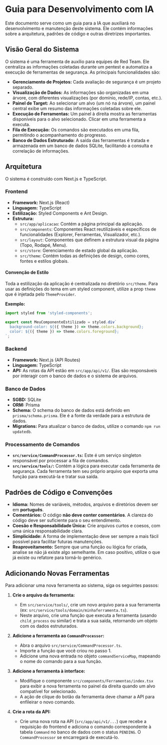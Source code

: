 # Guia para Desenvolvimento com IA

Este documento serve como um guia para a IA que auxiliará no desenvolvimento e manutenção deste sistema. Ele contém informações sobre a arquitetura, padrões de código e outras diretrizes importantes.

## Visão Geral do Sistema

O sistema é uma ferramenta de auxílio para equipes de Red Team. Ele centraliza as informações coletadas durante um pentest e automatiza a execução de ferramentas de segurança. As principais funcionalidades são:

- **Gerenciamento de Projetos:** Cada avaliação de segurança é um projeto separado.
- **Visualização de Dados:** As informações são organizadas em uma árvore, com diferentes visualizações (por domínio, rede/IP, contas, etc.).
- **Painel de Target:** Ao selecionar um alvo (um nó na árvore), um painel central exibe um resumo das informações coletadas sobre ele.
- **Execução de Ferramentas:** Um painel à direita mostra as ferramentas disponíveis para o alvo selecionado. Clicar em uma ferramenta a executa.
- **Fila de Execução:** Os comandos são executados em uma fila, permitindo o acompanhamento do progresso.
- **Banco de Dados Estruturado:** A saída das ferramentas é tratada e armazenada em um banco de dados SQLite, facilitando a consulta e correlação de informações.

## Arquitetura

O sistema é construído com Next.js e TypeScript.

### Frontend

- **Framework:** Next.js (React)
- **Linguagem:** TypeScript
- **Estilização:** Styled Components e Ant Design.
- **Estrutura:**
    - `src/app/aplicacao`: Contém a página principal da aplicação.
    - `src/components`: Componentes React reutilizáveis e específicos de funcionalidades (Explorer, Ferramentas, Visualizador, etc.).
    - `src/layout`: Componentes que definem a estrutura visual da página (Topo, Rodapé, Menu).
    - `src/store`: Gerenciamento de estado global da aplicação.
    - `src/theme`: Contém todas as definições de design, como cores, fontes e estilos globais.

#### Convenção de Estilo

Toda a estilização da aplicação é centralizada no diretório `src/theme`. Para usar as definições do tema em um styled component, utilize a prop `theme` que é injetada pelo `ThemeProvider`.

**Exemplo:**

```javascript
import styled from 'styled-components';

export const MeuComponenteEstilizado = styled.div`
  background-color: ${({ theme }) => theme.colors.background};
  color: ${({ theme }) => theme.colors.foreground};
`;
```

### Backend

- **Framework:** Next.js (API Routes)
- **Linguagem:** TypeScript
- **API:** As rotas da API estão em `src/app/api/v1/`. Elas são responsáveis por interagir com o banco de dados e o sistema de arquivos.

### Banco de Dados

- **SGBD:** SQLite
- **ORM:** Prisma
- **Schema:** O schema do banco de dados está definido em `prisma/schema.prisma`. Ele é a fonte da verdade para a estrutura de dados.
- **Migrations:** Para atualizar o banco de dados, utilize o comando `npm run updatedb`.

### Processamento de Comandos

- **`src/service/CommandProcessor.ts`:** Este é um serviço singleton responsável por processar a fila de comandos.
- **`src/service/tools/`:** Contém a lógica para executar cada ferramenta de segurança. Cada ferramenta tem seu próprio arquivo que exporta uma função para executá-la e tratar sua saída.

## Padrões de Código e Convenções

- **Idioma:** Nomes de variáveis, métodos, arquivos e diretórios devem ser em **português**.
- **Comentários:** O código **não deve conter comentários**. A clareza do código deve ser suficiente para o seu entendimento.
- **Coesão e Responsabilidade Única:** Crie arquivos curtos e coesos, com uma única responsabilidade clara.
- **Simplicidade:** A forma de implementação deve ser sempre a mais fácil possível para facilitar futuras manutenções.
- **Reaproveitamento:** Sempre que uma função ou lógica for criada, analise se não já existe algo semelhante. Em caso positivo, utilize o que já existe ou refatore para torná-lo genérico.

## Adicionando Novas Ferramentas

Para adicionar uma nova ferramenta ao sistema, siga os seguintes passos:

1.  **Crie o arquivo da ferramenta:**
    - Em `src/service/tools/`, crie um novo arquivo para a sua ferramenta (ex: `src/service/tools/domain/minhaferramenta.ts`).
    - Neste arquivo, crie uma função que executa a ferramenta (usando `child_process` ou similar) e trata a sua saída, retornando um objeto com os dados estruturados.

2.  **Adicione a ferramenta ao `CommandProcessor`:**
    - Abra o arquivo `src/service/CommandProcessor.ts`.
    - Importe a função que você criou no passo 1.
    - Adicione uma nova entrada no objeto `commandServiceMap`, mapeando o nome do comando para a sua função.

3.  **Adicione a ferramenta à interface:**
    - Modifique o componente `src/components/Ferramentas/index.tsx` para exibir a nova ferramenta no painel da direita quando um alvo compatível for selecionado.
    - A ação de clique do botão da ferramenta deve chamar a API para enfileirar o novo comando.

4.  **Crie a rota da API:**
    - Crie uma nova rota na API (`src/app/api/v1/...`) que recebe a requisição do frontend e adiciona o comando correspondente à tabela `Command` no banco de dados com o status `PENDING`. O `CommandProcessor` se encarregará de executá-lo.
